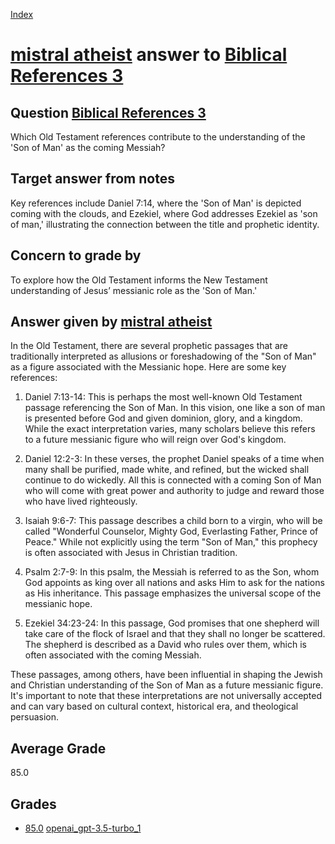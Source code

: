 
[Index](../../../index.md)
# [mistral atheist](../../answering_models/mistral_atheist.md) answer to [Biblical References 3](../../questions/Biblical_References_3.md)

## Question [Biblical References 3](../../questions/Biblical_References_3.md)
Which Old Testament references contribute to the understanding of the 'Son of Man' as the coming Messiah?

## Target answer from notes
Key references include Daniel 7:14, where the 'Son of Man' is depicted coming with the clouds, and Ezekiel, where God addresses Ezekiel as 'son of man,' illustrating the connection between the title and prophetic identity.

## Concern to grade by
To explore how the Old Testament informs the New Testament understanding of Jesus’ messianic role as the 'Son of Man.'

## Answer given by [mistral atheist](../../answering_models/mistral_atheist.md)
 In the Old Testament, there are several prophetic passages that are traditionally interpreted as allusions or foreshadowing of the "Son of Man" as a figure associated with the Messianic hope. Here are some key references:

1. Daniel 7:13-14: This is perhaps the most well-known Old Testament passage referencing the Son of Man. In this vision, one like a son of man is presented before God and given dominion, glory, and a kingdom. While the exact interpretation varies, many scholars believe this refers to a future messianic figure who will reign over God's kingdom.

2. Daniel 12:2-3: In these verses, the prophet Daniel speaks of a time when many shall be purified, made white, and refined, but the wicked shall continue to do wickedly. All this is connected with a coming Son of Man who will come with great power and authority to judge and reward those who have lived righteously.

3. Isaiah 9:6-7: This passage describes a child born to a virgin, who will be called "Wonderful Counselor, Mighty God, Everlasting Father, Prince of Peace." While not explicitly using the term "Son of Man," this prophecy is often associated with Jesus in Christian tradition.

4. Psalm 2:7-9: In this psalm, the Messiah is referred to as the Son, whom God appoints as king over all nations and asks Him to ask for the nations as His inheritance. This passage emphasizes the universal scope of the messianic hope.

5. Ezekiel 34:23-24: In this passage, God promises that one shepherd will take care of the flock of Israel and that they shall no longer be scattered. The shepherd is described as a David who rules over them, which is often associated with the coming Messiah.

These passages, among others, have been influential in shaping the Jewish and Christian understanding of the Son of Man as a future messianic figure. It's important to note that these interpretations are not universally accepted and can vary based on cultural context, historical era, and theological persuasion.

## Average Grade
85.0

## Grades
 * [85.0](./Biblical_References_3_grades/openai_gpt-3.5-turbo_1.md) [openai_gpt-3.5-turbo_1](../../grading_models/openai_gpt-3.5-turbo_1.md)
